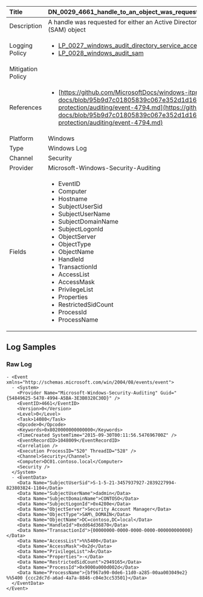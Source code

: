 | Title             | DN_0029_4661_handle_to_an_object_was_requested                                                                                                      |
|:------------------|:-----------------------------------------------------------------------------------------------------------------|
| Description       | A handle was requested for either an Active Directory object or a Security  Account Manager (SAM) object                                                                                                |
| Logging Policy    | <ul><li>[LP_0027_windows_audit_directory_service_access](../Logging_Policies/LP_0027_windows_audit_directory_service_access.md)</li><li>[LP_0028_windows_audit_sam](../Logging_Policies/LP_0028_windows_audit_sam.md)</li></ul> |
| Mitigation Policy | |
| References     		| <ul><li>[https://github.com/MicrosoftDocs/windows-itpro-docs/blob/95b9d7c01805839c067e352d1d16702604b15f11/windows/security/threat-protection/auditing/event-4794.md](https://github.com/MicrosoftDocs/windows-itpro-docs/blob/95b9d7c01805839c067e352d1d16702604b15f11/windows/security/threat-protection/auditing/event-4794.md)</li></ul>                                  |
| Platform       		| Windows   |
| Type           		| Windows Log 		| 
| Channel        		| Security    |
| Provider       		| Microsoft-Windows-Security-Auditing   |
| Fields         		| <ul><li>EventID</li><li>Computer</li><li>Hostname</li><li>SubjectUserSid</li><li>SubjectUserName</li><li>SubjectDomainName</li><li>SubjectLogonId</li><li>ObjectServer</li><li>ObjectType</li><li>ObjectName</li><li>HandleId</li><li>TransactionId</li><li>AccessList</li><li>AccessMask</li><li>PrivilegeList</li><li>Properties</li><li>RestrictedSidCount</li><li>ProcessId</li><li>ProcessName</li></ul>                                               |


## Log Samples

### Raw Log

```
- <Event xmlns="http://schemas.microsoft.com/win/2004/08/events/event">
  - <System>
    <Provider Name="Microsoft-Windows-Security-Auditing" Guid="{54849625-5478-4994-A5BA-3E3B0328C30D}" /> 
    <EventID>4661</EventID> 
    <Version>0</Version> 
    <Level>0</Level> 
    <Task>14080</Task> 
    <Opcode>0</Opcode> 
    <Keywords>0x8020000000000000</Keywords> 
    <TimeCreated SystemTime="2015-09-30T00:11:56.547696700Z" /> 
    <EventRecordID>1048009</EventRecordID> 
    <Correlation /> 
    <Execution ProcessID="520" ThreadID="528" /> 
    <Channel>Security</Channel> 
    <Computer>DC01.contoso.local</Computer> 
    <Security /> 
  </System>
  - <EventData>
    <Data Name="SubjectUserSid">S-1-5-21-3457937927-2839227994-823803824-1104</Data> 
    <Data Name="SubjectUserName">dadmin</Data> 
    <Data Name="SubjectDomainName">CONTOSO</Data> 
    <Data Name="SubjectLogonId">0x4280e</Data> 
    <Data Name="ObjectServer">Security Account Manager</Data> 
    <Data Name="ObjectType">SAM\_DOMAIN</Data> 
    <Data Name="ObjectName">DC=contoso,DC=local</Data> 
    <Data Name="HandleId">0xdd64d36870</Data> 
    <Data Name="TransactionId">{00000000-0000-0000-0000-000000000000}</Data> 
    <Data Name="AccessList">%%5400</Data> 
    <Data Name="AccessMask">0x2d</Data> 
    <Data Name="PrivilegeList">Ā</Data> 
    <Data Name="Properties">-</Data> 
    <Data Name="RestrictedSidCount">2949165</Data> 
    <Data Name="ProcessId">0x9000a000d002d</Data> 
    <Data Name="ProcessName">{bf967a90-0de6-11d0-a285-00aa003049e2} %%5400 {ccc2dc7d-a6ad-4a7a-8846-c04e3cc53501}</Data> 
  </EventData>
</Event>

```




